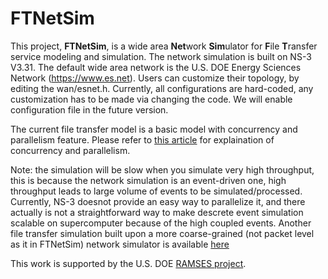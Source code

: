 # FTNetSim

This project, **FTNetSim**, is a wide area **Net**work **Sim**ulator for **F**ile **T**ransfer service modeling and simulation.
The network simulation is built on NS-3 V3.31.
The default wide area network is the U.S. DOE Energy Sciences Network (https://www.es.net). 
Users can customize their topology, by editing the wan/esnet.h.
Currently, all configurations are hard-coded, any customization has to be made via changing the code. 
We will enable configuration file in the future version.

The current file transfer model is a basic model with concurrency and parallelism feature. 
Please refer to [this article](https://doi.org/10.1016/j.future.2018.05.051) for explaination of concurrency and parallelism.

Note: the simulation will be slow when you simulate very high throughput, this is because the network simulation is an event-driven one, 
high throughput leads to large volume of events to be simulated/processed. 
Currently, NS-3 doesnot provide an easy way to parallelize it, 
and there actually is not a straightforward way to make descrete event simulation scalable on supercomputer because of the high coupled events. 
Another file transfer simulation built upon a more coarse-grained (not packet level as it in FTNetSim) network simulator is available [here](https://github.com/ramsesproject/superfacility)

This work is supported by the U.S. DOE [RAMSES project](https://ramsesproject.github.io). 
